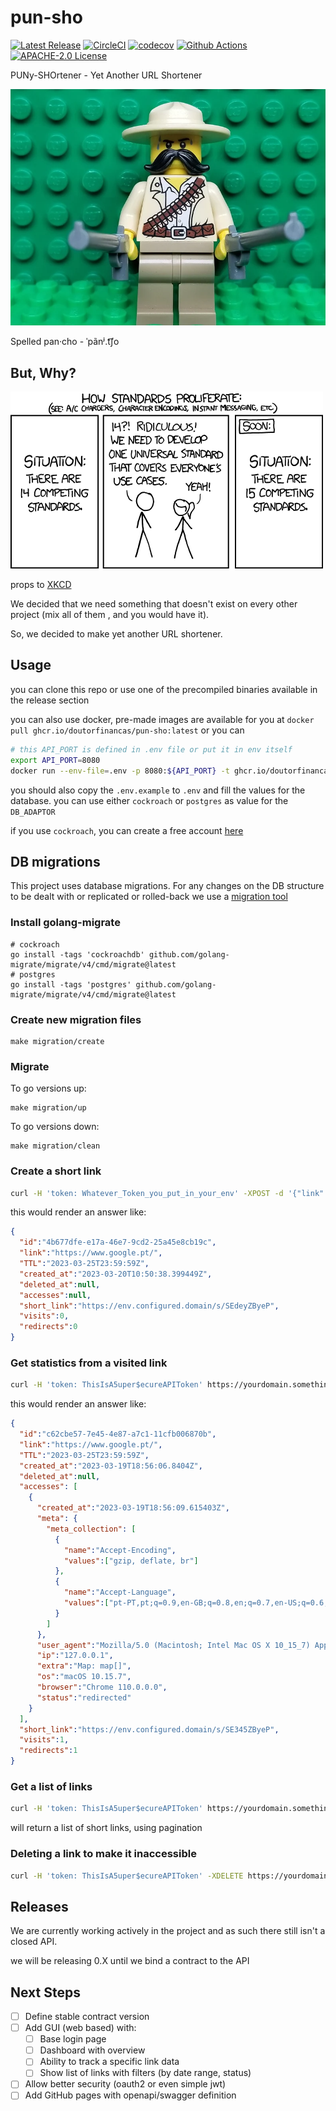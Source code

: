 # pun-sho

[![Latest Release](https://img.shields.io/github/v/release/doutorfinancas/pun-sho)](https://github.com/doutorfinancas/pun-sho/releases)
[![CircleCI](https://circleci.com/gh/circleci/circleci-docs.svg?style=shield)](https://circleci.com/gh/doutorfinancas/pun-sho)
[![codecov](https://codecov.io/gh/doutorfinancas/pun-sho/branch/master/graph/badge.svg?token=JewR1OJdZM)](https://codecov.io/gh/doutorfinancas/pun-sho)
[![Github Actions](https://github.com/doutorfinancas/pun-sho/actions/workflows/codeql-analysis.yml/badge.svg)](https://github.com/doutorfinancas/pun-sho/actions)
[![APACHE-2.0 License](https://img.shields.io/github/license/doutorfinancas/pun-sho)](LICENSE)

PUNy-SHOrtener - Yet Another URL Shortener

![Panchooooo](img/pun-sho.png)

Spelled pan‧cho - ˈpãnʲ.t͡ʃo

## But, Why?

![because](img/standards.png)

props to [XKCD](https://xkcd.com/927/)

We decided that we need something that doesn't exist on every other project (mix all of them 
, and you would have it).

So, we decided to make yet another URL shortener.

## Usage
you can clone this repo or use one of the precompiled binaries available in the release section

you can also use docker, pre-made images are available for you at `docker pull ghcr.io/doutorfinancas/pun-sho:latest`
or you can
```bash
# this API_PORT is defined in .env file or put it in env itself
export API_PORT=8080
docker run --env-file=.env -p 8080:${API_PORT} -t ghcr.io/doutorfinancas/pun-sho:latest pun-sho 
```

you should also copy the `.env.example` to `.env` and fill the values for the database.
you can use either `cockroach` or `postgres` as value for the `DB_ADAPTOR`

if you use `cockroach`, you can create a free account [here](https://cockroachlabs.cloud/)

## DB migrations
This project uses database migrations.
For any changes on the DB structure to be dealt with or replicated or rolled-back we use a [migration tool](https://github.com/golang-migrate/migrate)

### Install golang-migrate
```shell
# cockroach
go install -tags 'cockroachdb' github.com/golang-migrate/migrate/v4/cmd/migrate@latest
# postgres
go install -tags 'postgres' github.com/golang-migrate/migrate/v4/cmd/migrate@latest
```

### Create new migration files
```shell
make migration/create
```

### Migrate
To go versions up:
```shell
make migration/up
```

To go versions down:
```shell
make migration/clean
```

### Create a short link
```bash
curl -H 'token: Whatever_Token_you_put_in_your_env' -XPOST -d '{"link": "https://www.google.pt/", "TTL": "2023-03-25T23:59:59Z"}' https://yourdomain.something/api/v1/short
```

this would render an answer like:
```json
{
  "id":"4b677dfe-e17a-46e7-9cd2-25a45e8cb19c",
  "link":"https://www.google.pt/",
  "TTL":"2023-03-25T23:59:59Z",
  "created_at":"2023-03-20T10:50:38.399449Z",
  "deleted_at":null,
  "accesses":null,
  "short_link":"https://env.configured.domain/s/SEdeyZByeP",
  "visits":0,
  "redirects":0
}
```

### Get statistics from a visited link
```bash
curl -H 'token: ThisIsA5uper$ecureAPIToken' https://yourdomain.something/api/v1/short/c62cbe57-7e45-4e87-a7c1-11cfb006870b 
```

this would render an answer like:
```json
{
  "id":"c62cbe57-7e45-4e87-a7c1-11cfb006870b",
  "link":"https://www.google.pt/",
  "TTL":"2023-03-25T23:59:59Z",
  "created_at":"2023-03-19T18:56:06.8404Z",
  "deleted_at":null,
  "accesses": [
    {
      "created_at":"2023-03-19T18:56:09.615403Z",
      "meta": {
        "meta_collection": [
          {
            "name":"Accept-Encoding",
            "values":["gzip, deflate, br"]
          },
          {
            "name":"Accept-Language",
            "values":["pt-PT,pt;q=0.9,en-GB;q=0.8,en;q=0.7,en-US;q=0.6,es;q=0.5"]
          }
        ]
      },
      "user_agent":"Mozilla/5.0 (Macintosh; Intel Mac OS X 10_15_7) AppleWebKit/537.36 (KHTML, like Gecko) Chrome/110.0.0.0 Safari/537.36",
      "ip":"127.0.0.1",
      "extra":"Map: map[]",
      "os":"macOS 10.15.7",
      "browser":"Chrome 110.0.0.0",
      "status":"redirected"
    }
  ],
  "short_link":"https://env.configured.domain/s/SE345ZByeP",
  "visits":1,
  "redirects":1
}
```

### Get a list of links
```bash
curl -H 'token: ThisIsA5uper$ecureAPIToken' https://yourdomain.something/api/v1/short/?limit=20&offset=0
```

will return a list of short links, using pagination

### Deleting a link to make it inaccessible
```bash
curl -H 'token: ThisIsA5uper$ecureAPIToken' -XDELETE https://yourdomain.something/api/v1/short/c62cbe57-7e45-4e87-a7c1-11cfb006870b
```

## Releases
We are currently working actively in the project and as such there still isn't a closed API.

we will be releasing 0.X until we bind a contract to the API

## Next Steps
- [ ] Define stable contract version
- [ ] Add GUI (web based) with:
  - [ ] Base login page
  - [ ] Dashboard with overview
  - [ ] Ability to track a specific link data
  - [ ] Show list of links with filters (by date range, status)
- [ ] Allow better security (oauth2 or even simple jwt)
- [ ] Add GitHub pages with openapi/swagger definition
